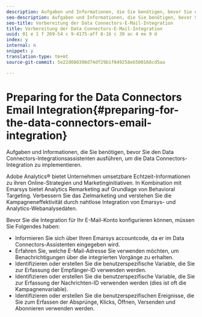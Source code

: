 ```yaml
---
description: Aufgaben und Informationen, die Sie benötigen, bevor Sie den Data Connectors-Integrationsassistenten ausführen, um die Data Connectors-Integration zu implementieren.
seo-description: Aufgaben und Informationen, die Sie benötigen, bevor Sie den Data Connectors-Integrationsassistenten ausführen, um die Data Connectors-Integration zu implementieren.
seo-title: Vorbereitung der Data Connectors-E-Mail-Integration
title: Vorbereitung der Data Connectors-E-Mail-Integration
uuid: 01 e 1 f 269-54 c 9-4175-aff 8-16 c 39 ac 4 ee 9 d
index: y
internal: n
snippet: y
translation-type: tm+mt
source-git-commit: 5e22d080398d74df29b1f849258e6500168cd5aa

---
```



# Preparing for the Data Connectors Email Integration{#preparing-for-the-data-connectors-email-integration}

Aufgaben und Informationen, die Sie benötigen, bevor Sie den Data Connectors-Integrationsassistenten ausführen, um die Data Connectors-Integration zu implementieren.

Adobe Analytics® bietet Unternehmen umsetzbare Echtzeit-Informationen zu ihren Online-Strategien und Marketinginitiativen. In Kombination mit Emarsys bietet Analytics Remarketing auf Grundlage von Behavioral Targeting. Verbessern Sie das Zielmarketing und verstehen Sie die Kampagneneffektivität durch nahtlose Integration von Emarsys- und Analytics-Webanalysedaten.

Bevor Sie die Integration für Ihr E-Mail-Konto konfigurieren können, müssen Sie Folgendes haben:

* Informieren Sie sich über Ihren Emarsys accountcode, da er im Data Connectors-Assistenten eingegeben wird.
* Erfahren Sie, welche E-Mail-Adresse Sie verwenden möchten, um Benachrichtigungen über die integrierten Vorgänge zu erhalten.
* Identifizieren oder erstellen Sie die benutzerspezifische Variable, die Sie zur Erfassung der Empfänger-ID verwenden werden.
* Identifizieren oder erstellen Sie die benutzerspezifische Variable, die Sie zur Erfassung der Nachrichten-ID verwenden werden (dies ist oft die Kampagnenvariable).
* Identifizieren oder erstellen Sie die benutzerspezifischen Ereignisse, die Sie zum Erfassen der Absprünge, Klicks, Öffnen, Versenden und Abonnieren verwenden werden.

